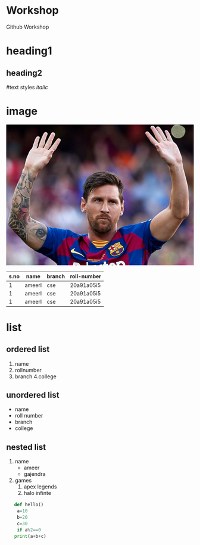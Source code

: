 # Workshop
Github Workshop 
# heading1
## heading2

#text styles
*italic*



# image
![messi](messi1.jpg)


|s.no|name|branch|roll-number|
|----|----|------|-----------|
|1|ameerl|cse|20a91a05i5|
|1|ameerl|cse|20a91a05i5|
|1|ameerl|cse|20a91a05i5|




# list
## ordered list
1. name
2. rollnumber
3. branch
4.college

## unordered list
- name
- roll number
- branch
- college

## nested list
1. name
   - ameer
   - gajendra
2. games
   1. apex legends
   2. halo infinte
  
```python 
   def hello()
    a=10
    b=20
    c=30
    if a%2==0
   print(a+b+c)
```
